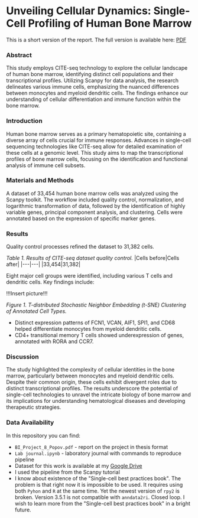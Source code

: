 # Unveiling Cellular Dynamics: Single-Cell Profiling of Human Bone Marrow 

This is a short version of the report. The full version is available here: [PDF](https://github.com/iliapopov17/BI-Workshop-miniProjects/blob/main/Project%209/BI_Project_9_Popov.pdf)

### Abstract
This study employs CITE-seq technology to explore the cellular landscape of human bone marrow, identifying distinct cell populations and their transcriptional profiles. Utilizing Scanpy for data analysis, the research delineates various immune cells, emphasizing the nuanced differences between monocytes and myeloid dendritic cells. The findings enhance our understanding of cellular differentiation and immune function within the bone marrow.

### Introduction
Human bone marrow serves as a primary hematopoietic site, containing a diverse array of cells crucial for immune responses. Advances in single-cell sequencing technologies like CITE-seq allow for detailed examination of these cells at a genomic level. This study aims to map the transcriptional profiles of bone marrow cells, focusing on the identification and functional analysis of immune cell subsets.

### Materials and Methods
A dataset of 33,454 human bone marrow cells was analyzed using the Scanpy toolkit. The workflow included quality control, normalization, and logarithmic transformation of data, followed by the identification of highly variable genes, principal component analysis, and clustering. Cells were annotated based on the expression of specific marker genes.

### Results
Quality control processes refined the dataset to 31,382 cells.

_Table 1. Results of CITE-seq dataset quality control._
|Cells before|Cells after|
|---|---|
|33,454|31,382|

Eight major cell groups were identified, including various T cells and dendritic cells. Key findings include:

!!!Insert picture!!!

_Figure 1. T-distributed Stochastic Neighbor Embedding (t-SNE) Clustering of Annotated Cell Types._

- Distinct expression patterns of FCN1, VCAN, AIF1, SPI1, and CD68 helped differentiate monocytes from myeloid dendritic cells.
- CD4+ transitional memory T cells showed underexpression of genes, annotated with RORA and CCR7.

### Discussion
The study highlighted the complexity of cellular identities in the bone marrow, particularly between monocytes and myeloid dendritic cells. Despite their common origin, these cells exhibit divergent roles due to distinct transcriptional profiles. The results underscore the potential of single-cell technologies to unravel the intricate biology of bone marrow and its implications for understanding hematological diseases and developing therapeutic strategies.

### Data Availability

In this repository you can find:

- `BI_Project_8_Popov.pdf`  - report on the project in thesis format
- `Lab journal.ipynb` - laboratory journal with commands to reproduce pipeline
- Dataset for this work is available at my [Google Drive](https://drive.google.com/drive/folders/12BzKtr0yRJ-nNJiplJyBLH3Rh1ohfmKd?usp=sharing)
- I used the pipeline from the Scanpy tutorial
- I know about existence of the "Single-cell best practices book". The problem is that right now it is impossible to be used. It requires using both `Pyhon` and `R` at the same time. Yet the newest version of `rpy2` is broken. Version 3.5.1 is not compatible with `anndata2ri`. Closed loop. I wish to learn more from the "Single-cell best practices book" in a bright future.
